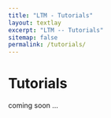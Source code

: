 ```yaml
---
title: "LTM - Tutorials"
layout: textlay
excerpt: "LTM -- Tutorials"
sitemap: false
permalink: /tutorials/
---
```


# Tutorials

coming soon ...